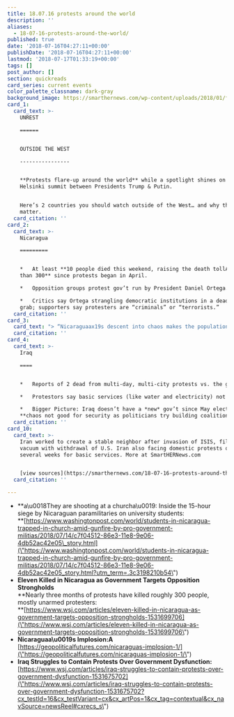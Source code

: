 ```yaml
---
title: 18.07.16 protests around the world
description: ''
aliases:
  - 18-07-16-protests-around-the-world/
published: true
date: '2018-07-16T04:27:11+00:00'
publishDate: '2018-07-16T04:27:11+00:00'
lastmod: '2018-07-17T01:33:19+00:00'
tags: []
post_author: []
section: quickreads
card_series: current events
color_palette_classname: dark-gray
background_image: https://smarthernews.com/wp-content/uploads/2018/01/fire-scaled.jpg
card_1:
  card_text: >-
    UNREST

    ======


    OUTSIDE THE WEST

    ----------------


    **Protests flare-up around the world** while a spotlight shines on the
    Helsinki summit between Presidents Trump & Putin.


    Here’s 2 countries you should watch outside of the West… and why they
    matter.
  card_citation: ''
card_2:
  card_text: >-
    Nicaragua

    =========


    *   At least **10 people died this weekend, raising the death tollA to more
    than 300** since protests began in April.

    *   Opposition groups protest gov’t run by President Daniel Ortega.

    *   Critics say Ortega strangling democratic institutions in a deadly power
    grab; supporters say protesters are “criminals” or “terrorists.”
  card_citation: ''
card_3:
  card_text: "> “Nicaraguaax19s descent into chaos makes the population vulnerable to lawlessness, particularly gang activity and drug trafficking, and encourages mass migration.”n> n> Senior Analyst Allison Fedirka, Geopolitical Futures, who underscores instability In Nicaragua can put more pressure on neighboring unstable states, with larger migration flows to America."
  card_citation: ''
card_4:
  card_text: >-
    Iraq

    ====


    *   Reports of 2 dead from multi-day, multi-city protests vs. the gov’t.

    *   Protestors say basic services (like water and electricity) not provided.

    *   Bigger Picture: Iraq doesn’t have a *new* gov’t since May election;A
    **chaos not good for security as politicians try building coalition gov’t.**
  card_citation: ''
card_10:
  card_text: >-
    Iran worked to create a stable neighbor after invasion of ISIS, filling a
    vacuum with withdrawal of U.S. Iran also facing domestic protests over last
    several weeks for basic services. More at SmartHERNews.com


    [view sources](https://smarthernews.com/18-07-16-protests-around-the-world/)
  card_citation: ''

---
```

*   **a\\u0018They are shooting at a churcha\\u0019: Inside the 15-hour siege by Nicaraguan paramilitaries on university students:  
    **[https://www.washingtonpost.com/world/students-in-nicaragua-trapped-in-church-amid-gunfire-by-pro-government-militias/2018/07/14/c7f04512-86e3-11e8-9e06-4db52ac42e05\_story.html](\"https://www.washingtonpost.com/world/students-in-nicaragua-trapped-in-church-amid-gunfire-by-pro-government-militias/2018/07/14/c7f04512-86e3-11e8-9e06-4db52ac42e05_story.html?utm_term=.3c3198210b54\")
*   **Eleven Killed in Nicaragua as Government Targets Opposition Strongholds**  
    **Nearly three months of protests have killed roughly 300 people, mostly unarmed protesters:  
    **[https://www.wsj.com/articles/eleven-killed-in-nicaragua-as-government-targets-opposition-strongholds-1531699706](\"https://www.wsj.com/articles/eleven-killed-in-nicaragua-as-government-targets-opposition-strongholds-1531699706\")
*   **Nicaraguaa\\u0019s Implosion:A**  
    [https://geopoliticalfutures.com/nicaraguas-implosion-1/](\"https://geopoliticalfutures.com/nicaraguas-implosion-1/\")
*   **Iraq Struggles to Contain Protests Over Government Dysfunction:**  
    [https://www.wsj.com/articles/iraq-struggles-to-contain-protests-over-government-dysfunction-1531675702](\"https://www.wsj.com/articles/iraq-struggles-to-contain-protests-over-government-dysfunction-1531675702?cx_testId=16&cx_testVariant=cx&cx_artPos=1&cx_tag=contextual&cx_navSource=newsReel#cxrecs_s\")